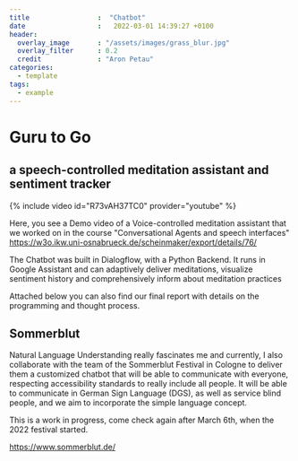 ```yaml
---
title                 :  "Chatbot"
date                  :   2022-03-01 14:39:27 +0100
header:
  overlay_image       : "/assets/images/grass_blur.jpg"
  overlay_filter      : 0.2
  credit              : "Aron Petau"
categories:
  - template
tags:
  - example
---
```


# Guru to Go
## a speech-controlled meditation assistant and sentiment tracker

{% include video id="R73vAH37TC0" provider="youtube" %}

Here, you see a Demo video of a Voice-controlled meditation assistant that we worked on in the course "Conversational Agents and speech interfaces"
https://w3o.ikw.uni-osnabrueck.de/scheinmaker/export/details/76/

The Chatbot was built in Dialogflow, with a Python Backend. It runs in Google Assistant and can adaptively deliver meditations, visualize sentiment history and comprehensively inform about meditation practices

Attached below you can also find our final report with details on the programming and thought process.


## Sommerblut

Natural Language Understanding really fascinates me and currently, I also collaborate with the team of the Sommerblut Festival in Cologne to deliver them a customized chatbot that will be able to communicate with everyone, respecting accessibility standards to really include all people. It will be able to communicate in German Sign Language (DGS), as well as service blind people, and we aim to incorporate the simple language concept. 

This is a work in progress, come check again after March 6th, when the 2022 festival started.

https://www.sommerblut.de/